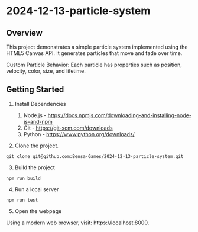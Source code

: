 # 2024-12-13-particle-system

## Overview

This project demonstrates a simple particle system implemented using the HTML5 Canvas API. It generates particles that move and fade over time.

Custom Particle Behavior: Each particle has properties such as position, velocity, color, size, and lifetime.

## Getting Started

1. Install Dependencies

    1. Node.js - https://docs.npmjs.com/downloading-and-installing-node-js-and-npm
    1. Git - https://git-scm.com/downloads
    2. Python - https://www.python.org/downloads/

2. Clone the project.

```
git clone git@github.com:Bensa-Games/2024-12-13-particle-system.git
```

3. Build the project

```
npm run build
```

4. Run a local server

```
npm run test
```

5. Open the webpage

Using a modern web browser, visit: https://localhost:8000.

